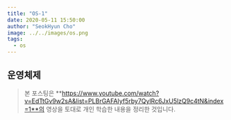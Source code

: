 ```yaml
---
title: "OS-1"
date: 2020-05-11 15:50:00
author: "SeokHyun Cho"
image: ../../images/os.png
tags:
  - os
---
```


## 운영체제

> 본 포스팅은 **https://www.youtube.com/watch?v=EdTtGv9w2sA&list=PLBrGAFAIyf5rby7QylRc6JxU5lzQ9c4tN&index=1**의 영상을 토대로 개인 학습한 내용을 정리한 것입니다.
